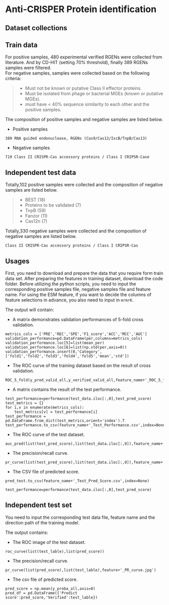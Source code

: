 Anti-CRISPER Protein identification
===
Dataset collections
-------
## Train data

For positive samples, 480 experimental verified RGENs were collected from literature.
And by CD-HIT (setting 70% threshold), finally 389 RGENs samples were filtered.        
For negative samples, samples were collected based on the following criteria:
>* Must not be known or putative Class II effector proteins.
>* Must be isolated from phage or bacterial MGEs (known or putative MGEs).
>* must have < 40% sequence similarity to each other and the positive samples.

The composition of positive samples and negative samples are listed below.

* Positive samples 

`389 RNA guided endonuclease, RGENs (Cas9/Cas12/IscB/TnpB/Cas13)` 

* Negative samples

`719 Class II CRISPR-Cas accessory proteins / Class I CRIPSR-Case `

## Independent test data

Totally,102 positive samples were collected and the composition of negative samples are listed below.
>* BEST (18)  
>* Proteins to be validated (7)  
>* TnpB (59)  
>* Fanzor (11)  
>* Cas12n (7)  

Totally,330 negative samples were collected and the composition of negative samples are listed below.  

`Class II CRISPR-Cas accessory proteins / Class I CRIPSR-Cas`


Usages
-----
First, you need to download and prepare the data that you require form train data set. 
After preparing the features in training dataset, download the code folder. Before utilizing the python scripts, you need to input the corresponding positive samples file, negative samples file and feature name. For using the ESM feature, if you want to decide the columns of feature selections in advance, you also need to input in `mrmrK`.  

The output will contain:

* A matrix demonstrates validation performances of 5-fold cross validation. 

```
metrics_cols = ['PRE','REC','SPE','F1_score','ACC','MCC','AUC']
validation_performance=pd.DataFrame(per,columns=metrics_cols)
validation_performance.loc[5]=list(mean_per)
validation_performance.loc[6]=list(np.std(per,axis=0))
validation_performance.insert(0,'Category',['fold1','fold2','fold3','fold4','fold5','mean','std'])
```

* The ROC curve of the training dataset based on the result of cross validation.

```
ROC_5_fold(y_pred_valid_all,y_verified_valid_all,feature_name+'_ROC_5_fold.jpg')
```

* A matrix contains the result of the test performance.
```
test_performance=performance(test_data.iloc[:,0],test_pred_score)
test_metrics = {}
for i,v in enumerate(metrics_cols):
    test_metrics[v] = test_performance[i]
test_performance = pd.DataFrame.from_dict(test_metrics,orient='index').T
test_performance.to_csv(feature_name+'_Test_Performance.csv',index=None)
```

* The ROC curve of the test dataset.

```
auc_pred(list(test_pred_score),list(test_data.iloc[:,0]),feature_name+'_Test_ROC.jpg')
```

* The precision/recall curve.

```
pr_curve(list(test_pred_score),list(test_data.iloc[:,0]),feature_name+'_Test_PR_curve.jpg')
```

* The CSV file of predicted score.

```pred_test=pd.DataFrame({'Predict score':test_pred_score,'Verified':test_data.iloc[:,0]}).reset_index(drop=True)
pred_test.to_csv(feature_name+'_Test_Pred_Score.csv',index=None)

test_performance=performance(test_data.iloc[:,0],test_pred_score)
```



## Independent test set
You need to input the corresponding test data file, feature name and the direction path of the training model.

The output contains:

* The ROC image of the test dataset.

```
roc_curve(list(test_lable),list(pred_score))
```

* The precision/recall curve.

```
pr_curve(list(pred_score),list(test_lable),feature+'_PR_curve.jpg')
```

* The csv file of predicted score.

```
pred_score = np.mean(y_proba_all,axis=0)
pred_df = pd.DataFrame({'Predict score':pred_score,'Verified':test_lable})	

```









